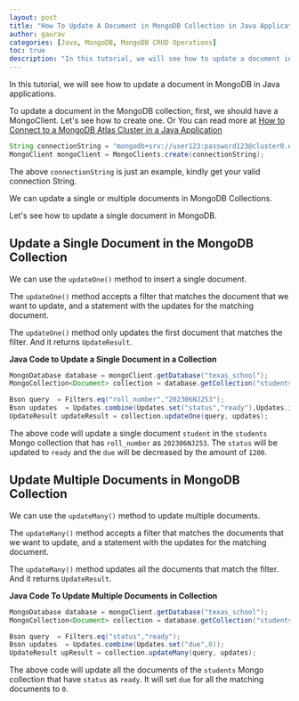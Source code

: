```yaml
---
layout: post  
title: "How To Update A Document in MongoDB Collection in Java Applications?"  
author: gaurav  
categories: [Java, MongoDB, MongoDB CRUD Operations]  
toc: true
description: "In this tutorial, we will see how to update a document in MongoDB in Java applications."
---
```


In this tutorial, we will see how to update a document in MongoDB in Java applications.

To update a document in the MongoDB collection, first, we should have a MongoClient. Let's see how to create one. Or You can read more at [How to Connect to a MongoDB Atlas Cluster in a Java Application](/connecting-to-mongodb-atlas-cluster-in-java-application)

```java
String connectionString = "mongodb+srv://user123:password123@cluster0.example.mongodb.net/?retryWrites=true&w=majority";
MongoClient mongoClient = MongoClients.create(connectionString);
```

The above `connectionString` is just an example, kindly get your valid connection String.

We can update a single or multiple documents in MongoDB Collections.

Let's see how to update a single document in MongoDB.

## Update a Single Document in the MongoDB Collection

We can use the `updateOne()` method to insert a single document.

The `updateOne()` method accepts a filter that matches the document that we want to update, and a statement with the updates for the matching document.

The `updateOne()` method only updates the first document that matches the filter. And it returns `UpdateResult`.

**Java Code to Update a Single Document in a Collection**

```java
MongoDatabase database = mongoClient.getDatabase("texas_school");
MongoCollection<Document> collection = database.getCollection("students");

Bson query  = Filters.eq("roll_number","202306NJ253");
Bson updates  = Updates.combine(Updates.set("status","ready"),Updates.inc("due",-1200));
UpdateResult updateResult = collection.updateOne(query, updates);
```

The above code will update a single document `student` in the `students` Mongo collection that has `roll_number` as `202306NJ253`. The `status` will be updated to `ready` and the `due` will be decreased by the amount of `1200`.

## Update Multiple Documents in MongoDB Collection

We can use the `updateMany()` method to update multiple documents.

The `updateMany()` method accepts a filter that matches the documents that we want to update, and a statement with the updates for the matching document.

The `updateMany()` method updates all the documents that match the filter. And it returns `UpdateResult`.

**Java Code To Update Multiple Documents in Collection**

```java
MongoDatabase database = mongoClient.getDatabase("texas_school");
MongoCollection<Document> collection = database.getCollection("students");

Bson query  = Filters.eq("status","ready");
Bson updates  = Updates.combine(Updates.set("due",0));
UpdateResult upResult = collection.updateMany(query, updates);
```

The above code will update all the documents of the `students` Mongo collection that have `status` as `ready`. It will set `due` for all the matching documents to `0`.
